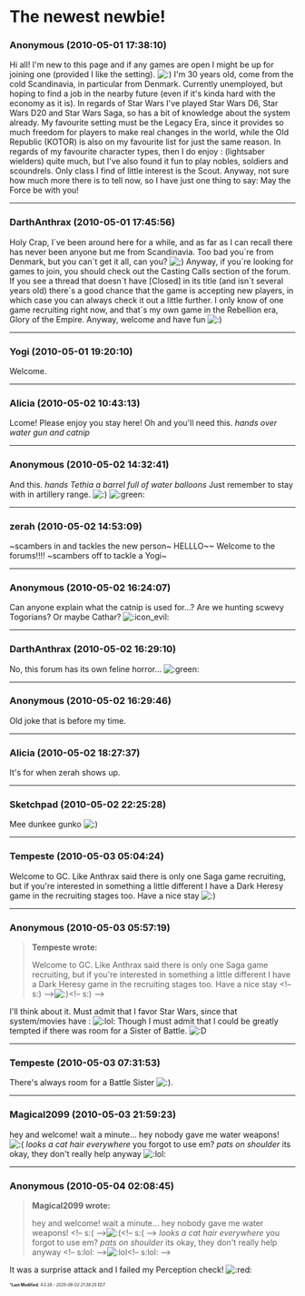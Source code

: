 # The newest newbie!

### **Anonymous** (2010-05-01 17:38:10)

Hi all!
I'm new to this page and if any games are open I might be up for joining one (provided I like the setting). <!-- s:) -->![:)](https://i.ibb.co/8LPNcWCM/icon-e-smile.gif)<!-- s:) -->
I'm 30 years old, come from the cold Scandinavia, in particular from Denmark. Currently unemployed, but hoping to find a job in the nearby future (even if it's kinda hard with the economy as it is).
In regards of Star Wars I've played Star Wars D6, Star Wars D20 and Star Wars Saga, so has a bit of knowledge about the system already. My favourite setting must be the Legacy Era, since it provides so much freedom for players to make real changes in the world, while the Old Republic (KOTOR) is also on my favourite list for just the same reason.
In regards of my favourite character types, then I do enjoy <!-- s:sith: -->:<!-- s:sith: --> (lightsaber wielders) quite much, but I've also found it fun to play nobles, soldiers and scoundrels. Only class I find of little interest is the Scout.
Anyway, not sure how much more there is to tell now, so I have just one thing to say: May the Force be with you!

---

### **DarthAnthrax** (2010-05-01 17:45:56)

Holy Crap, I´ve been around here for a while, and as far as I can recall there has never been anyone but me from Scandinavia. Too bad you´re from Denmark, but you can´t get it all, can you? <!-- s;) -->![;)](https://i.ibb.co/GfkGswQC/icon-e-wink.gif)<!-- s;) -->
Anyway, if you´re looking for games to join, you should check out the Casting Calls section of the forum. If you see a thread that doesn´t have [Closed] in its title (and isn´t several years old) there´s a good chance that the game is accepting new players, in which case you can always check it out a little further. I only know of one game recruiting right now, and that´s my own game in the Rebellion era, Glory of the Empire.
Anyway, welcome and have fun <!-- s:) -->![:)](https://i.ibb.co/8LPNcWCM/icon-e-smile.gif)<!-- s:) -->

---

### **Yogi** (2010-05-01 19:20:10)

Welcome.

---

### **Alicia** (2010-05-02 10:43:13)

Lcome! Please enjoy you stay here! Oh and you'll need this. *hands over water gun and catnip*

---

### **Anonymous** (2010-05-02 14:32:41)

And this. *hands Tethia a barrel full of water balloons*
Just remember to stay with in artillery range. <!-- s:) -->![:)](https://i.ibb.co/8LPNcWCM/icon-e-smile.gif)<!-- s:) --> <!-- s:green: -->![:green:](https://i.ibb.co/1tVcFY1d/icon-mrgreen.gif)<!-- s:green: -->

---

### **zerah** (2010-05-02 14:53:09)

~scambers in and tackles the new person~ HELLLO~~ Welcome to the forums!!!! ~scambers off to tackle a Yogi~

---

### **Anonymous** (2010-05-02 16:24:07)

Can anyone explain what the catnip is used for...? Are we hunting scwevy Togorians? Or maybe Cathar? <!-- s:evil: -->![:icon_evil:](https://i.ibb.co/C5wQfzF6/icon-evil.gif)<!-- s:evil: -->

---

### **DarthAnthrax** (2010-05-02 16:29:10)

No, this forum has its own feline horror... <!-- s:green: -->![:green:](https://i.ibb.co/1tVcFY1d/icon-mrgreen.gif)<!-- s:green: -->

---

### **Anonymous** (2010-05-02 16:29:46)

Old joke that is before my time.

---

### **Alicia** (2010-05-02 18:27:37)

It's for when zerah shows up.

---

### **Sketchpad** (2010-05-02 22:25:28)

Mee dunkee gunko <!-- s:) -->![:)](https://i.ibb.co/8LPNcWCM/icon-e-smile.gif)<!-- s:) -->

---

### **Tempeste** (2010-05-03 05:04:24)

Welcome to GC. Like Anthrax said there is only one Saga game recruiting, but if you're interested in something a little different I have a Dark Heresy game in the recruiting stages too.
Have a nice stay <!-- s:) -->![:)](https://i.ibb.co/8LPNcWCM/icon-e-smile.gif)<!-- s:) -->

---

### **Anonymous** (2010-05-03 05:57:19)

> **Tempeste wrote:**
>
> Welcome to GC. Like Anthrax said there is only one Saga game recruiting, but if you&#39;re interested in something a little different I have a Dark Heresy game in the recruiting stages too.
> Have a nice stay &lt;!&ndash; s:) &ndash;&gt;![:)](https://i.ibb.co/8LPNcWCM/icon-e-smile.gif)&lt;!&ndash; s:) &ndash;&gt;

I'll think about it. Must admit that I favor Star Wars, since that system/movies have <!-- s:duel: -->:<!-- s:duel: --> <!-- s:lol: -->![:lol:](https://i.ibb.co/4wBjw6T4/icon-lol.gif)<!-- s:lol: -->
Though I must admit that I could be greatly tempted if there was room for a Sister of Battle. <!-- s:D -->![:D](https://i.ibb.co/MDcFvFDD/icon-e-biggrin.gif)<!-- s:D -->

---

### **Tempeste** (2010-05-03 07:31:53)

There's always room for a Battle Sister <!-- s:) -->![:)](https://i.ibb.co/8LPNcWCM/icon-e-smile.gif)<!-- s:) -->.

---

### **Magical2099** (2010-05-03 21:59:23)

hey and welcome! wait a minute... hey nobody gave me water weapons! <!-- s:( -->![:(](https://i.ibb.co/FqwXZcmj/icon-e-sad.gif)<!-- s:( --> *looks a cat hair everywhere* you forgot to use em? *pats on shoulder* its okay, they don't really help anyway <!-- s:lol: -->![:lol:](https://i.ibb.co/4wBjw6T4/icon-lol.gif)<!-- s:lol: -->

---

### **Anonymous** (2010-05-04 02:08:45)

> **Magical2099 wrote:**
>
> hey and welcome! wait a minute&#8230; hey nobody gave me water weapons! &lt;!&ndash; s:( &ndash;&gt;![:(](https://i.ibb.co/FqwXZcmj/icon-e-sad.gif)&lt;!&ndash; s:( &ndash;&gt; *looks a cat hair everywhere* you forgot to use em? *pats on shoulder* its okay, they don&#39;t really help anyway &lt;!&ndash; s:lol: &ndash;&gt;![:lol](https://i.ibb.co/4wBjw6T4/icon-lol.gif)&lt;!&ndash; s:lol: &ndash;&gt;

It was a surprise attack and I failed my Perception check! <!-- s:red: -->![:red:](https://i.ibb.co/xStHX79F/icon-redface.gif)<!-- s:red: -->



<span style="font-size: 0.5em;">***Last Modified**: 4.0.28 - *2025-06-02 21:38:25 EDT*</span>